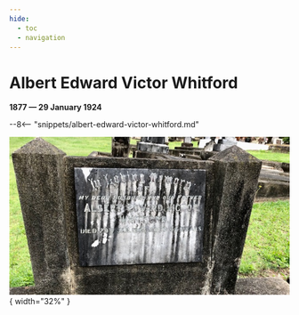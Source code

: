 ```yaml
---
hide:
  - toc
  - navigation
---
```


# Albert Edward Victor Whitford

**1877 — 29 January 1924**


--8<-- "snippets/albert-edward-victor-whitford.md"

![](../assets/albert-edward-victor-whitford.jpg){ width="32%" }
